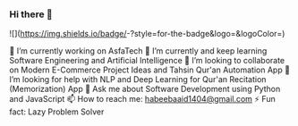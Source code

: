 ### Hi there 👋
![<Badge Name>](https://img.shields.io/badge/<Badge Text>-<Background Color>?style=for-the-badge&logo=<Icon Name>&logoColor=<Logo Color>)


🔭 I’m currently working on AsfaTech
🌱 I’m currently and keep learning Software Engineering and Artificial Intelligence
👯 I’m looking to collaborate on Modern E-Commerce Project Ideas and Tahsin Qur'an Automation App
🤔 I’m looking for help with NLP and Deep Learning for Qur'an Recitation (Memorization) App
💬 Ask me about Software Development using Python and JavaScript
📫 How to reach me: habeebaaid1404@gmail.com
⚡ Fun fact: Lazy Problem Solver
